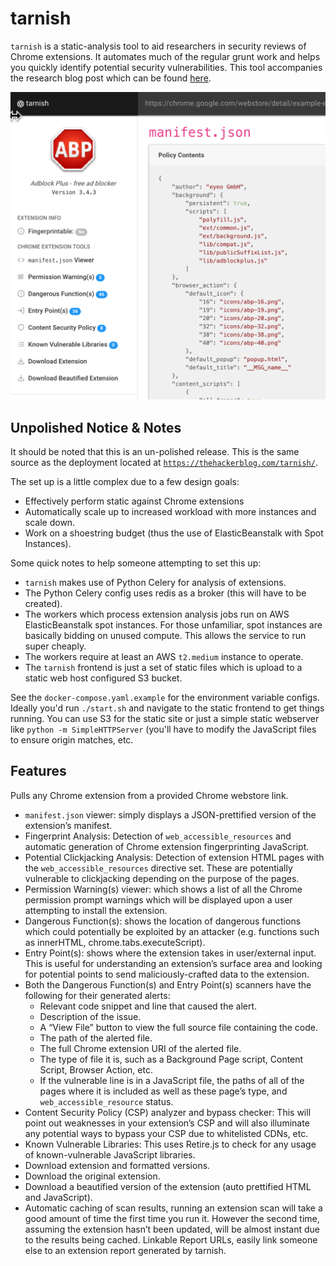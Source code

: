 # tarnish

`tarnish` is a static-analysis tool to aid researchers in security reviews of Chrome extensions. It automates much of the regular grunt work and helps you quickly identify potential security vulnerabilities. This tool accompanies the research blog post which can be found [here](https://thehackerblog.com/kicking-the-rims-a-guide-for-securely-writing-and-auditing-chrome-extensions/index.html).

![](screenshot.png)

## Unpolished Notice & Notes

It should be noted that this is an un-polished release. This is the same source as the deployment located at [`https://thehackerblog.com/tarnish/`](https://thehackerblog.com/tarnish/).

The set up is a little complex due to a few design goals:

* Effectively perform static against Chrome extensions
* Automatically scale up to increased workload with more instances and scale down.
* Work on a shoestring budget (thus the use of ElasticBeanstalk with Spot Instances).

Some quick notes to help someone attempting to set this up:

* `tarnish` makes use of Python Celery for analysis of extensions.
* The Python Celery config uses redis as a broker (this will have to be created).
*  The workers which process extension analysis jobs run on AWS ElasticBeanstalk spot instances. For those unfamiliar, spot instances are basically bidding on unused compute. This allows the service to run super cheaply.
* The workers require at least an AWS `t2.medium` instance to operate.
* The `tarnish` frontend is just a set of static files which is upload to a static web host configured S3 bucket.

See the `docker-compose.yaml.example` for the environment variable configs. Ideally you'd run `./start.sh` and navigate to the static frontend to get things running. You can use S3 for the static site or just a simple static webserver like `python -m SimpleHTTPServer` (you'll have to modify the JavaScript files to ensure origin matches, etc.

## Features
Pulls any Chrome extension from a provided Chrome webstore link.

* `manifest.json` viewer: simply displays a JSON-prettified version of the extension’s manifest.
* Fingerprint Analysis: Detection of `web_accessible_resources` and automatic generation of Chrome extension fingerprinting JavaScript.
* Potential Clickjacking Analysis: Detection of extension HTML pages with the `web_accessible_resources` directive set. These are potentially vulnerable to clickjacking depending on the purpose of the pages.
* Permission Warning(s) viewer: which shows a list of all the Chrome permission prompt warnings which will be displayed upon a user attempting to install the extension.
* Dangerous Function(s): shows the location of dangerous functions which could potentially be exploited by an attacker (e.g. functions such as innerHTML, chrome.tabs.executeScript).
* Entry Point(s): shows where the extension takes in user/external input. This is useful for understanding an extension’s surface area and looking for potential points to send maliciously-crafted data to the extension.
* Both the Dangerous Function(s) and Entry Point(s) scanners have the following for their generated alerts:
	* Relevant code snippet and line that caused the alert.
	* Description of the issue.
	* A “View File” button to view the full source file containing the code.
	* The path of the alerted file.
	* The full Chrome extension URI of the alerted file.
	* The type of file it is, such as a Background Page script, Content Script, Browser Action, etc.
	* If the vulnerable line is in a JavaScript file, the paths of all of the pages where it is included as well as these page’s type, and `web_accessible_resource` status.
* Content Security Policy (CSP) analyzer and bypass checker: This will point out weaknesses in your extension’s CSP and will also illuminate any potential ways to bypass your CSP due to whitelisted CDNs, etc.
* Known Vulnerable Libraries: This uses Retire.js to check for any usage of known-vulnerable JavaScript libraries.
* Download extension and formatted versions.
* Download the original extension.
* Download a beautified version of the extension (auto prettified HTML and JavaScript).
* Automatic caching of scan results, running an extension scan will take a good amount of time the first time you run it. However the second time, assuming the extension hasn’t been updated, will be almost instant due to the results being cached.
Linkable Report URLs, easily link someone else to an extension report generated by tarnish.